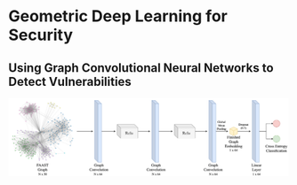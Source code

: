 # Geometric Deep Learning for Security
## Using Graph Convolutional Neural Networks to Detect Vulnerabilities
![diagram](https://github.com/garrett-partenza-us/faastGDL/blob/main/diagram.png)
